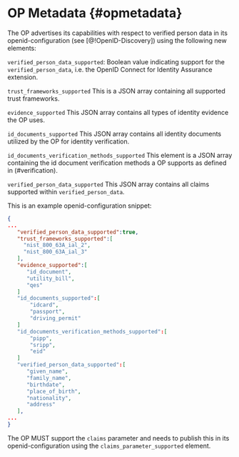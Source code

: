 # OP Metadata {#opmetadata}

The OP advertises its capabilities with respect to verified person data in its openid-configuration (see [@!OpenID-Discovery]) using the following new elements:

`verified_person_data_supported`: Boolean value indicating support for the `verified_person_data`, i.e. the OpenID Connect for Identity Assurance extension. 

`trust_frameworks_supported` This is a JSON array containing all supported trust frameworks.

`evidence_supported` This JSON array contains all types of identity evidence the OP uses.

`id_documents_supported` This JSON array contains all identity documents utilized by the OP for identity verification.

`id_documents_verification_methods_supported` This element is a JSON array containing the id document verification methods a OP supports as defined in (#verification). 

`verified_person_data_supported` This JSON array contains all claims supported within `verified_person_data`.

This is an example openid-configuration snippet:

```json
{  
...
   "verified_person_data_supported":true,
   "trust_frameworks_supported":[
     "nist_800_63A_ial_2",
     "nist_800_63A_ial_3"
   ],
   "evidence_supported":[
      "id_document",
      "utility_bill",
      "qes"
   ]
   "id_documents_supported":[  
       "idcard",
       "passport",
       "driving_permit"
   ]
   "id_documents_verification_methods_supported":[  
       "pipp",
       "sripp",
       "eid"
   ]
   "verified_person_data_supported":[  
      "given_name",
      "family_name",
      "birthdate",
      "place_of_birth",
      "nationality",
      "address"
   ],
...
}
```

The OP MUST support the `claims` parameter and needs to publish this in its openid-configuration using the `claims_parameter_supported` element. 
